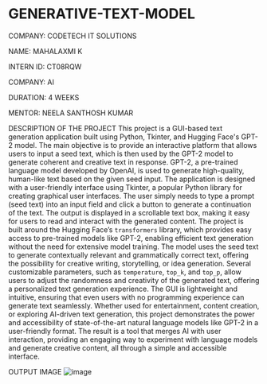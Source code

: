 # GENERATIVE-TEXT-MODEL
COMPANY: CODETECH IT SOLUTIONS

NAME: MAHALAXMI K

INTERN ID: CT08RQW

COMPANY: AI

DURATION: 4 WEEKS

MENTOR: NEELA SANTHOSH KUMAR

DESCRIPTION OF THE PROJECT
This project is a GUI-based text generation application built using Python, Tkinter, and Hugging Face's GPT-2 model. The main objective is to provide an interactive platform that allows users to input a seed text, which is then used by the GPT-2 model to generate coherent and creative text in response. GPT-2, a pre-trained language model developed by OpenAI, is used to generate high-quality, human-like text based on the given seed input. The application is designed with a user-friendly interface using Tkinter, a popular Python library for creating graphical user interfaces. The user simply needs to type a prompt (seed text) into an input field and click a button to generate a continuation of the text. The output is displayed in a scrollable text box, making it easy for users to read and interact with the generated content. The project is built around the Hugging Face’s `transformers` library, which provides easy access to pre-trained models like GPT-2, enabling efficient text generation without the need for extensive model training. The model uses the seed text to generate contextually relevant and grammatically correct text, offering the possibility for creative writing, storytelling, or idea generation. Several customizable parameters, such as `temperature`, `top_k`, and `top_p`, allow users to adjust the randomness and creativity of the generated text, offering a personalized text generation experience. The GUI is lightweight and intuitive, ensuring that even users with no programming experience can generate text seamlessly. Whether used for entertainment, content creation, or exploring AI-driven text generation, this project demonstrates the power and accessibility of state-of-the-art natural language models like GPT-2 in a user-friendly format. The result is a tool that merges AI with user interaction, providing an engaging way to experiment with language models and generate creative content, all through a simple and accessible interface.

OUTPUT IMAGE
![image](https://github.com/user-attachments/assets/43ed54f4-1e5b-4e5e-814c-87b738f8fda4)
